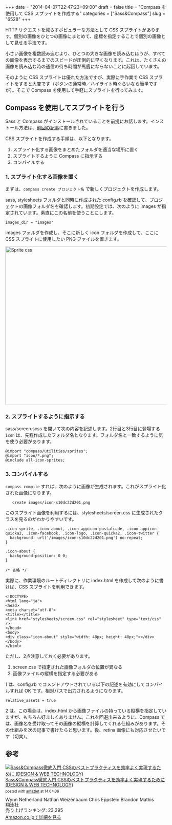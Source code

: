 +++
date = "2014-04-07T22:47:23+09:00"
draft = false
title = "Compass を使用して CSS スプライトを作成する"
categories = ["Sass&Compass"]
slug = "6528"
+++

HTTP リクエストを減らすポピュラーな方法として CSS スプライトがあります。個別の画像をひとつの画像にまとめて、座標を指定することで個別の画像として見せる手法です。

小さい画像を複数読み込むより、ひとつの大きな画像を読み込むほうが、すべての画像を表示するまでのスピードが圧倒的に早くなります。これは、たくさんの画像を読み込む時の通信の待ち時間が馬鹿にならないことに起因しています。

そのように CSS スプライトは優れた方法ですが、実際に手作業で CSS スプライトをすると大変です（ボタンの通常時／ハイライト時ぐらいなら簡単ですが）。そこで Compass を使用して手軽にスプライトを行ってみます。

<h2>Compass を使用してスプライトを行う</h2>

Sass と Compass がインストールされていることを前提にお話します。インストール方法は、<a href="http://rakuishi.com/archives/6519">前回の記事</a>に書きました。

CSS スプライトを作成する手順は、以下となります。

<ol>
<li>スプライト化する画像をまとめたフォルダを適当な場所に置く</li>
<li>スプライトするように Compass に指示する</li>
<li>コンパイルする</li>
</ol>

<h3>1. スプライト化する画像を置く</h3>

まずは、<code>compass create プロジェクト名</code> で新しくプロジェクトを作成します。

sass, stylesheets フォルダと同時に作成された config.rb を確認して、プロジェクトの画像フォルダ名を確認します。初期設定では、次のように images が指定されています。素直にこの名前を使うことにします。

<pre><code>images_dir = "images"</code></pre>

images フォルダを作成し、そこに新しく icon フォルダを作成して、ここに CSS スプライトに使用したい PNG ファイルを置きます。

<img class="align-center" src="/images/2014/04/sprite_css.png" alt="Sprite css" title="sprite_css.png" border="0" width="728" height="494" />

<h3>2. スプライトするように指示する</h3>

sass/screen.scss を開いて次の内容を記述します。2行目と3行目に登場する <code>icon</code> は、先程作成したフォルダ名となります。フォルダ名と一致するように気を使う必要があります。

<pre><code>@import "compass/utilities/sprites";
@import "icon/*.png";
@include all-icon-sprites;
</code></pre>

<h3>3. コンパイルする</h3>

<code>compass compile</code> すれば、次のように画像が生成されます。これがスプライト化された画像になります。

<pre><code>   create images/icon-s10dc22d201.png</code></pre>

このスプライト画像を利用するには、stylesheets/screen.css に生成されたクラスを見るのがわかりやすいです。

<pre><code>.icon-sprite, .icon-about, .icon-appicon-postalcode, .icon-appicon-quicka2, .icon-facebook, .icon-logo, .icon-quicka2, .icon-twitter {
  background: url('/images/icon-s10dc22d201.png') no-repeat;
}

.icon-about {
  background-position: 0 0;
}

/* 省略 */</code></pre>

実際に、作業環境のルートディレクトリに index.html を作成して次のように書けば、CSS スプライトを利用できます。

<pre><code>&lt;!DOCTYPE&gt;
&lt;html lang="ja"&gt;
&lt;head&gt;
&lt;meta charset="utf-8"&gt;
&lt;title&gt;&lt;/title&gt;
&lt;link href="stylesheets/screen.css" rel="stylesheet" type="text/css" /&gt;
&lt;/head&gt;
&lt;body&gt;
&lt;div class="icon-about" style="width: 48px; height: 48px;"&gt;&lt;/div&gt;
&lt;/body&gt;
&lt;/html&gt;</code></pre>

ただし、2点注意しておく必要があります。

<ol>
<li>screen.css で指定された画像フォルダの位置が異なる</li>
<li>画像ファイルの縦横を指定する必要がある</li>
</ol>

1 は、config.rb でコメントアウトされている以下の記述を有効にしてコンパイルすれば OK です。相対パスで出力されるようになります。

<pre><code>relative_assets = true</code></pre>


2 は、この場合は、index.html から画像ファイルの持っている縦横を指定していますが、もちろん好ましくありません。これを回避出来るように、Compass では、画像名を受け取ってその画像の縦横を計算してくれる仕組みがあります。その仕組みを次の記事で書けたらと思います。後、retina 画像にも対応させたいです（切実）。

<h2>参考</h2>

<div class="amazlet-box" style="margin-bottom:0px;"><div class="amazlet-image" style="float:left;margin:0px 12px 1px 0px;"><a href="http://www.amazon.co.jp/exec/obidos/ASIN/4798132446/rakuishi-22/ref=nosim/" name="amazletlink" target="_blank"><img src="http://ecx.images-amazon.com/images/I/51aeeQBbfhL._SL160_.jpg" alt="Sass&Compass徹底入門 CSSのベストプラクティスを効率よく実現するために (DESIGN & WEB TECHNOLOGY)" style="border: none;" /></a></div><div class="amazlet-info" style="line-height:120%; margin-bottom: 10px"><div class="amazlet-name" style="margin-bottom:10px;line-height:120%"><a href="http://www.amazon.co.jp/exec/obidos/ASIN/4798132446/rakuishi-22/ref=nosim/" name="amazletlink" target="_blank">Sass&Compass徹底入門 CSSのベストプラクティスを効率よく実現するために (DESIGN & WEB TECHNOLOGY)</a><div class="amazlet-powered-date" style="font-size:80%;margin-top:5px;line-height:120%">posted with <a href="http://www.amazlet.com/" title="amazlet" target="_blank">amazlet</a> at 14.04.06</div></div><div class="amazlet-detail">Wynn Netherland Nathan Weizenbaum Chris Eppstein Brandon Mathis <br />翔泳社 <br />売り上げランキング: 23,295<br /></div><div class="amazlet-sub-info" style="float: left;"><div class="amazlet-link" style="margin-top: 5px"><a href="http://www.amazon.co.jp/exec/obidos/ASIN/4798132446/rakuishi-22/ref=nosim/" name="amazletlink" target="_blank">Amazon.co.jpで詳細を見る</a></div></div></div><div class="amazlet-footer" style="clear: left"></div></div>
